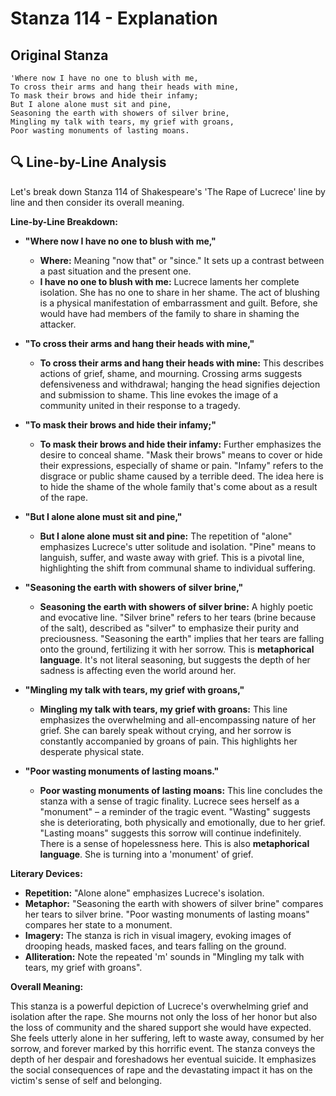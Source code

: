 # Stanza 114 - Explanation

## Original Stanza
```
'Where now I have no one to blush with me,
To cross their arms and hang their heads with mine,
To mask their brows and hide their infamy;
But I alone alone must sit and pine,
Seasoning the earth with showers of silver brine,
Mingling my talk with tears, my grief with groans,
Poor wasting monuments of lasting moans.
```

## 🔍 Line-by-Line Analysis
Let's break down Stanza 114 of Shakespeare's 'The Rape of Lucrece' line by line and then consider its overall meaning.

**Line-by-Line Breakdown:**

*   **"Where now I have no one to blush with me,"**
    *   **Where:**  Meaning "now that" or "since." It sets up a contrast between a past situation and the present one.
    *   **I have no one to blush with me:**  Lucrece laments her complete isolation.  She has no one to share in her shame. The act of blushing is a physical manifestation of embarrassment and guilt. Before, she would have had members of the family to share in shaming the attacker.

*   **"To cross their arms and hang their heads with mine,"**
    *   **To cross their arms and hang their heads with mine:**  This describes actions of grief, shame, and mourning.  Crossing arms suggests defensiveness and withdrawal; hanging the head signifies dejection and submission to shame. This line evokes the image of a community united in their response to a tragedy.

*   **"To mask their brows and hide their infamy;"**
    *   **To mask their brows and hide their infamy:**  Further emphasizes the desire to conceal shame.  "Mask their brows" means to cover or hide their expressions, especially of shame or pain. "Infamy" refers to the disgrace or public shame caused by a terrible deed. The idea here is to hide the shame of the whole family that's come about as a result of the rape.

*   **"But I alone alone must sit and pine,"**
    *   **But I alone alone must sit and pine:** The repetition of "alone" emphasizes Lucrece's utter solitude and isolation. "Pine" means to languish, suffer, and waste away with grief. This is a pivotal line, highlighting the shift from communal shame to individual suffering.

*   **"Seasoning the earth with showers of silver brine,"**
    *   **Seasoning the earth with showers of silver brine:** A highly poetic and evocative line. "Silver brine" refers to her tears (brine because of the salt), described as "silver" to emphasize their purity and preciousness. "Seasoning the earth" implies that her tears are falling onto the ground, fertilizing it with her sorrow. This is **metaphorical language**. It's not literal seasoning, but suggests the depth of her sadness is affecting even the world around her.

*   **"Mingling my talk with tears, my grief with groans,"**
    *   **Mingling my talk with tears, my grief with groans:** This line emphasizes the overwhelming and all-encompassing nature of her grief. She can barely speak without crying, and her sorrow is constantly accompanied by groans of pain. This highlights her desperate physical state.

*   **"Poor wasting monuments of lasting moans."**
    *   **Poor wasting monuments of lasting moans:**  This line concludes the stanza with a sense of tragic finality.  Lucrece sees herself as a "monument" – a reminder of the tragic event. "Wasting" suggests she is deteriorating, both physically and emotionally, due to her grief. "Lasting moans" suggests this sorrow will continue indefinitely. There is a sense of hopelessness here. This is also **metaphorical language**. She is turning into a 'monument' of grief.

**Literary Devices:**

*   **Repetition:**  "Alone alone" emphasizes Lucrece's isolation.
*   **Metaphor:** "Seasoning the earth with showers of silver brine" compares her tears to silver brine. "Poor wasting monuments of lasting moans" compares her state to a monument.
*   **Imagery:**  The stanza is rich in visual imagery, evoking images of drooping heads, masked faces, and tears falling on the ground.
*   **Alliteration:** Note the repeated 'm' sounds in "Mingling my talk with tears, my grief with groans".

**Overall Meaning:**

This stanza is a powerful depiction of Lucrece's overwhelming grief and isolation after the rape. She mourns not only the loss of her honor but also the loss of community and the shared support she would have expected. She feels utterly alone in her suffering, left to waste away, consumed by her sorrow, and forever marked by this horrific event. The stanza conveys the depth of her despair and foreshadows her eventual suicide. It emphasizes the social consequences of rape and the devastating impact it has on the victim's sense of self and belonging.
